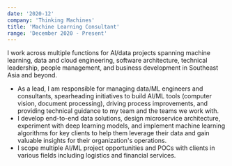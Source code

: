 ```yaml
---
date: '2020-12'
company: 'Thinking Machines'
title: 'Machine Learning Consultant'
range: 'December 2020 - Present'
---
```


I work across multiple functions for AI/data projects spanning machine learning, data and cloud engineering, software architecture, technical leadership, people management, and business development in Southeast Asia and beyond.

- As a lead, I am responsible for managing data/ML engineers and consultants, spearheading initiatives to build AI/ML tools (computer vision, document processing), driving process improvements, and providing technical guidance to my team and the teams we work with.
- I develop end-to-end data solutions, design microservice architecture, experiment with deep learning models, and implement machine learning algorithms for key clients to help them leverage their data and gain valuable insights for their organization's operations.
- I scope multiple AI/ML project opportunities and POCs with clients in various fields including logistics and financial services.